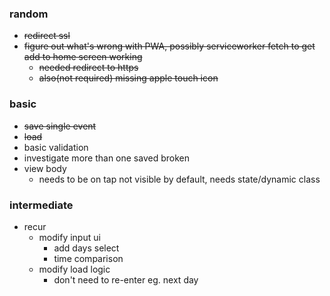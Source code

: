 ### random
* ~~redirect ssl~~
* ~~figure out what's wrong with PWA, possibly serviceworker fetch to get add to home screen working~~
  * ~~needed redirect to https~~
  * ~~also(not required) missing apple touch icon~~

### basic
* ~~save single event~~
* ~~load~~
* basic validation
* investigate more than one saved broken
* view body
  * needs to be on tap not visible by default, needs state/dynamic class

### intermediate
* recur
  * modify input ui
    * add days select
    * time comparison
  * modify load logic
    * don't need to re-enter eg. next day